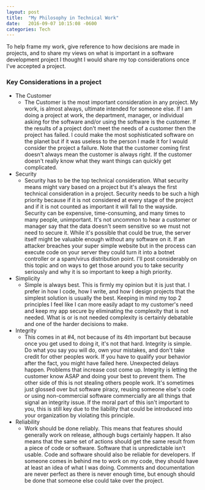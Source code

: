 ```yaml
---
layout: post
title:  "My Philosophy in Technical Work"
date:   2016-09-07 10:15:08 -0600
categories: Tech 
---
```


To help frame my work, give reference to how decisions are made in projects, and to share my views on what is important in a software development project I thought I would share my top considerations once I've accepted a project. 

### Key Considerations in a project

<ul>
    <li class="parent-list-style2">The Customer
        <ul>
            <li class="child-list-style2">The Customer is the most important consideration in any project. My work, is almost always, ultimate intended for someone else.  If I am doing a project at work, the department, manager, or individual asking for the software and/or using the software is the customer. If the results of a project don't meet the needs of a customer then the project has failed. I could make the most sophisticated software on the planet but if it was useless to the person I made it for I would consider the project a failure. Note that the customer coming first doesn't always mean the customer is always right. If the customer doesn't really know what they want things can quickly get complicated.
            </li>
        </ul>
    </li>
    <li class="parent-list-style2">Security
        <ul>
            <li class="child-list-style2">Security has to be the top technical consideration. What security means might vary based on a project but it's always the first technical consideration in a project. Security needs to be such a high priority because if it is not considered at every stage of the project and if it is not counted as important it will fall to the wayside. Security can be expensive, time-consuming, and many times to many people, unimportant. It's not uncommon to hear a customer or manager say that the data doesn't seem sensitive so we must not need to secure it. While it's possible that could be true, the server itself might be valuable enough without any software on it. If an attacker breaches your super simple website but in the process can execute code on your server they could turn it into a botnet controller or a spam/virus distribution point. I'll post considerably on this topic and on ways to get those around you to take security seriously and why it is so important to keep a high priority.</li>
        </ul>
    </li>
    <li class="parent-list-style2">Simplicity
        <ul>
            <li class="child-list-style2">
            Simple is always best. This is firmly my opinion but it is just that. I prefer in how I code, how I write, and how I design projects that the simplest solution is usually the best. Keeping in mind my top 2 principles I feel like I can more easily adapt to my customer's need and keep my app secure by eliminating the complexity that is not needed. What is or is not needed complexity is certainly debatable and one of the harder decisions to make.
            </li>
        </ul>
    </li>
    <li class="parent-list-style2">Integrity
        <ul>
            <li class="child-list-style2">This comes in at #4, not because of its 4th important but because once you get used to doing it, it's not that hard. Integrity is simple. Do what you say you will do, own your mistakes, and don't take credit for other peoples work. If you have to qualify your behavior after the fact, you might have failed here. Unexpected delays happen. Problems that increase cost come up. Integrity is letting the customer know ASAP and doing your best to prevent them. The other side of this is not stealing others people work. It's sometimes just glossed over but software piracy, reusing someone else's code or using non-commercial software commercially are all things that signal an integrity issue. If the moral part of this isn't important to you, this is still key due to the liability that could be introduced into your organization by violating this principle.</li>
        </ul>
    </li>
    <li class="parent-list-style2">Reliability
        <ul>
            <li class="child-list-style2">Work should be done reliably. This means that features should generally work on release, although bugs certainly happen. It also means that the same set of actions should get the same result from a piece of code or software. Software that is unpredictable isn't usable. Code and software should also be reliable for developers. If someone comes in behind me to work on my code, they should have at least an idea of what I was doing. Comments and documentation are never perfect as there is never enough time,  but enough should be done that someone else could take over the project.</li>
        </ul>
    </li>
</ul>
